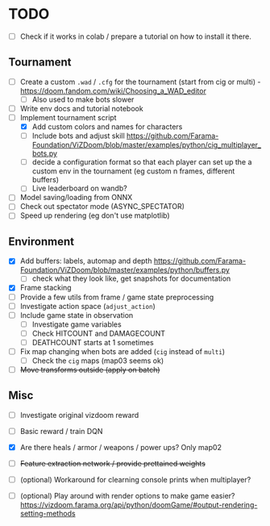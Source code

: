 # TODO

- [ ] Check if it works in colab / prepare a tutorial on how to install it there.

## Tournament
- [ ] Create a custom `.wad` / `.cfg` for the tournament (start from cig or multi) - https://doom.fandom.com/wiki/Choosing_a_WAD_editor
    - [ ] Also used to make bots slower
- [ ] Write env docs and tutorial notebook
- [ ] Implement tournament script
    - [x] Add custom colors and names for characters
    - [ ] Include bots and adjust skill https://github.com/Farama-Foundation/ViZDoom/blob/master/examples/python/cig_multiplayer_bots.py
    - [ ] decide a configuration format so that each player can set up the a custom env in the tournament (eg custom n frames, different buffers)
    - [ ] Live leaderboard on wandb?
- [ ] Model saving/loading from ONNX
- [ ] Check out spectator mode (ASYNC_SPECTATOR)
- [ ] Speed up rendering (eg don't use matplotlib)

## Environment
- [x] Add buffers: labels, automap and depth https://github.com/Farama-Foundation/ViZDoom/blob/master/examples/python/buffers.py
    - [ ] check what they look like, get snapshots for documentation
- [x] Frame stacking
- [ ] Provide a few utils from frame / game state preprocessing
- [ ] Investigate action space (`adjust_action`)
- [ ] Include game state in observation
    - [ ] Investigate game variables
    - [ ] Check HITCOUNT and DAMAGECOUNT
    - [ ] DEATHCOUNT starts at 1 sometimes
- [ ] Fix map changing when bots are added (`cig` instead of `multi`)
    - [ ] Check the `cig` maps (map03 seems ok)
- [ ] ~~Move transforms outside (apply on batch)~~

## Misc
- [ ] Investigate original vizdoom reward
- [ ] Basic reward / train DQN
- [x] Are there heals / armor / weapons / power ups? Only map02
- [ ] ~~Feature extraction network / provide prettained weights~~
- [ ] (optional) Workaround for clearning console prints when multiplayer?
- [ ] (optional) Play around with render options to make game easier? https://vizdoom.farama.org/api/python/doomGame/#output-rendering-setting-methods

